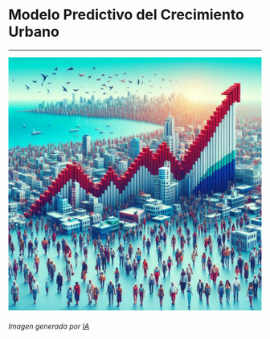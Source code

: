 # Modelo Predictivo del Crecimiento Urbano
---

![](img/cuba1.jpeg)

###### Imagen generada por [IA](https://copilot.microsoft.com/images/create?)